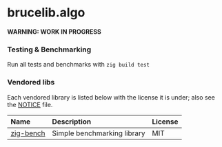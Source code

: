 # brucelib.algo

**WARNING: WORK IN PROGRESS**

### Testing & Benchmarking

Run all tests and benchmarks with `zig build test`

### Vendored libs

Each vendored library is listed below with the license it is under; also see the [NOTICE](NOTICE) file.

| Name | Description | License |
| :--- | :---------- | :------ |
| [zig-bench](https://github.com/Hejsil/zig-bench) | Simple benchmarking library | MIT |
